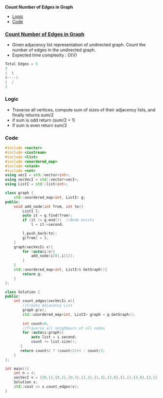 **Count Number of Edges in Graph**
- [Logic](#l)
- [Code](#c)

### [Count Number of Edges in Graph](https://www.geeksforgeeks.org/count-number-edges-undirected-graph/)
- Given adjacency list representation of undirected graph. Count the number of edges in the undirected graph.
- Expected time complexity : O(V)
```c
Total Edges = 5
3 
|  \
0----1
|  /
2
```

<a name=l></a>
### Logic
- Traverse all vertices, compute sum of sizes of their adjacency lists, and finally returns sum/2
- if sum is odd return (sum/2 + 1)
- if sum is even return sum/2

<a name=c></a>
### Code
```cpp
#include <vector>
#include <iostream>
#include <list>
#include <unordered_map>
#include <stack>
#include <set>
using vecI = std::vector<int>;
using vecVecI = std::vector<vecI>;
using ListI = std::list<int>;

class graph {
    std::unordered_map<int, ListI> g;
public:
    void add_node(int from, int to){
        ListI l;
        auto it = g.find(from);
        if (it != g.end())  //Node exists
            l = it->second;

        l.push_back(to);
        g[from] = l;
    }
    graph(vecVecI& v){
        for (auto&i:v){
            add_node(i[0],i[1]);
        }
    }
    std::unordered_map<int, ListI>& GetGraph(){
        return g;
    }
};

class Solution {
public:
    int count_edges(vecVecI& v){
        //Create Adjacency List
        graph g(v);
        std::unordered_map<int, ListI> graph = g.GetGraph();
       
        int count=0;
        //Traverse all neighbours of all nodes
        for (auto&i:graph){
            auto list = i.second;
            count += list.size();
       }
       return count%2 ? (count/2)+1 : count/2;
    }
};

int main(){
    int n = 4;
    vecVecI v = {{0,1},{0,2},{0,3},{1,2},{1,3},{2,0},{2,1},{3,0},{3,1}};
    Solution s;
    std::cout << s.count_edges(v);
}
```
